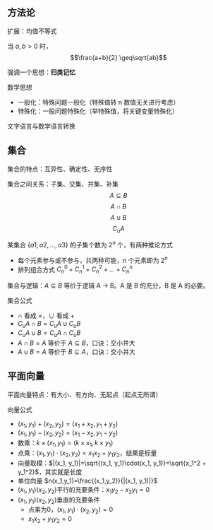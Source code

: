## 方法论
扩展：均值不等式

当 $a,b > 0$   时，$$\frac{a+b}{2} \geq\sqrt{ab}$$

强调一个思想：**归类记忆**

数学思想
* 一般化：特殊问题一般化（特殊值转 n 数值无关进行考虑）
* 特殊化：一般问题特殊化（举特殊值，将关键变量特殊化）

文字语言与数学语言转换

## 集合
集合的特点：互异性、确定性、无序性

集合之间关系：子集、交集、并集、补集
$$A \subseteq B$$
$$A \cap B$$
$$A \cup B$$
$$C_uA$$

某集合 $\lbrace a1, a2, \ldots,a3 \rbrace$ 的子集个数为 $2^n$ 个，有两种推论方式
* 每个元素参与或不参与，共两种可能，n 个元素即为 $2^n$
* 排列组合方式 $C^0_n + C^1_n + C^2_n + \ldots + C^n_n$

集合与逻辑：$A \subseteq B$ 等价于逻辑 A -> B。A 是 B 的充分，B 是 A 的必要。

集合公式
* $\cap$ 看成 $\times$，$\cup$ 看成 $+$
* $C_uA \cap B = C_uA \cup C_uB$
* $C_uA \cup B = C_uA \cap C_uB$
* $A \cap B = A$ 等价于 $A \subseteq B$，口诀：交小并大
* $A \cup B = A$ 等价于 $B \subseteq A$，口诀：交小并大

## 平面向量
平面向量特点：有大小、有方向、无起点（起点无所谓）

向量公式
* $(x_1, y_1)+(x_2, y_2)=(x_1+x_2, y_1+y_2)$
* $(x_1, y_1)-(x_2, y_2)=(x_1-x_2, y_1-y_2)$
* 数乘：$k\times(x_1, y_1)=(k\times x_1, k \times y_1)$
* 点乘：$(x_1, y_1)\cdot(x_2, y_2)=x_1x_2 + y_1y_2$，结果是标量
* 向量取模：$|(x_1, y_1)|=\sqrt{(x_1, y_1)\cdot(x_1, y_1)}=\sqrt{x_1^2 + y_1^2}$，其实就是长度
* 单位向量 $n(x_1,y_1)=\frac{(x_1,y_2)}{|(x_1, y_1)|}$
* $(x_1,y_1)(x_2,y_2)$平行的充要条件：$x_1y_2-x_2y_1=0$
* $(x_1,y_1)(x_2,y_2)$垂直的充要条件
  * 点乘为0，$(x_1, y_1)\cdot(x_2, y_2)=0$
  * $x_1x_2 + y_1y_2=0$